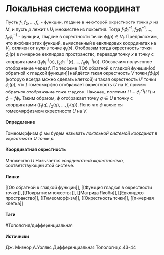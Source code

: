 # Локальная система координат
Пусть $f_{1},f_{2},\dots,f_{n}$ - функции, гладкие в некоторой окрестности точки $p$ на $M$, и пусть $p$ лежит в $U_{i}$ множестве из покрытия. Тогда $f_{1}\phi_{i}^{-1},f_{2}\phi_{i}^{-1},\dots,f_{n}\phi_{i}^{-1}$ - функции, гладкие в окрестности точки $\phi_{i}(p)\in V_{i}$. 
Предположим, что якобиан этих функций, вычисленный в евклидовых координатах на $V_{i}$, отличен от нуля в точке $\phi_{i}(p)$. Отобразим тогда окрестность точки $\phi_{i}(p)$ в $n$-мерное евклидово пространство, переводя точку $x$ в точку с координатами $(f_{1}\phi_{i}^{-1}(x),f_{2}\phi_{i}^{-1}(x),\dots,f_{n}\phi_{i}^{-1}(x))$. Обозначим полученное отображение через $f$. По теореме [[Об обратной к гладкой функции|об обратной к гладкой функции]] найдётся такая окрестность $V$ точки $f\phi_{i}(p)$(которую всегда можно сделать клеткой) и такая окрестность $U'$ точки $\phi_{i}(p)$, что $f$ гомеоморфно отображает окрестность $U'$ на $V$, причем обратное отображение тоже гладкое. Наконец, положим $U=\phi_{i}^{-1}(U')$ и $\phi=f\phi_{i}$. Таким образом, $\phi$ отображает точку $q\in U$ в точку с координатами $(f_{1}(q),f_{2}(q),\dots,f_{n}(q))$. Ясно что $\phi$ является гомеоморфизмом окрестности $U$ на $V$.

#### Определение
Гомеоморфизм $\phi$ мы будем называть *локальной системой координат в окрестности $U$ точки $p$.* 
#### Координатная окрестность
Множество $U$ Называется *координатной окрестностью*, соответствующей этой системе.
#### Линки
 [[Об обратной к гладкой функции]],
 [[Функция гладкая в окрестности точки]],
 [[Покрытие множества]],
 [[Матрица Якоби]],
 [[Евклидово пространство]],
 [[Гомеоморфизм]],
 [[Окрестность точки]],
 [[n-мерная клетка]]
 
#### Тэги
 #Топология/дифференциальная 
#### Источники
 Дж. Милнор,А.Уоллес Дифференциальная Топология,с.43-44